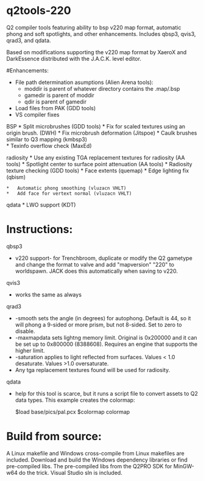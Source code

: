 # q2tools-220
Q2 compiler tools featuring ability to bsp v220 map format, automatic phong and soft spotlights, and other enhancements.
Includes qbsp3, qvis3, qrad3, and qdata.

Based on modifications supporting the v220 map format by XaeroX and DarkEssence distributed with the J.A.C.K. level editor.


#Enhancements:

*	File path determination asumptions (Alien Arena tools):
    *   moddir is parent of whatever directory contains the .map/.bsp
    *   gamedir is parent of moddir
    *   qdir is parent of gamedir
*   Load files from PAK (GDD tools)
*	VS compiler fixes

BSP
    *   Split microbrushes (GDD tools)
	*	Fix for scaled textures using an origin brush. (DWH)
    *   Fix microbrush deformation (Jitspoe)
    *   Caulk brushes similar to Q3 mapping (kmbsp3)	
	*   Texinfo overflow check (MaxEd)
		
radiosity
    *   Use any existing TGA replacement textures for radiosity (AA tools)
    *   Spotlight center to surface point attenuation (AA tools)
    *   Radiosity texture checking (GDD tools)
    *   Face extents (quemap)
    *   Edge lighting fix (qbism)	
	 
    *   Automatic phong smoothing (vluzacn VHLT)
    *   Add face for vertext normal (vluzacn VHLT)
	
qdata
	*	LWO support (KDT)


# Instructions:

qbsp3
*   v220 support- for Trenchbroom, duplicate or modify the Q2 gametype and change the format to valve and add "mapversion" "220" to worldspawn.  JACK does this automatically when saving to v220.

qvis3
*   works the same as always

qrad3
*   -smooth sets the angle (in degrees) for autophong.  Default is 44, so it will phong a 9-sided or more prism, but not 8-sided.  Set to zero to disable.
*   -maxmapdata sets lightng memory limit.  Original is 0x200000 and it can be set up to 0x800000 (8388608).  Requires an engine that supports the higher limit.
*	-saturation applies to light reflected from surfaces.  Values < 1.0 desaturate.  Values >1.0 oversaturate.  
*   Any tga replacement textures found will be used for radiosity.

qdata
*   help for this tool is scarce, but it runs a script file to convert assets to Q2 data types.  This example creates the colormap:
    
    $load base/pics/pal.pcx
    $colormap colormap 

# Build from source:
A Linux makefile and Windows cross-compile from Linux makefiles are included. Download and build the Windows dependency libraries or find pre-compiled libs.  The pre-compiled libs from the Q2PRO SDK for MinGW-w64 do the trick.
Visual Studio sln is included.

